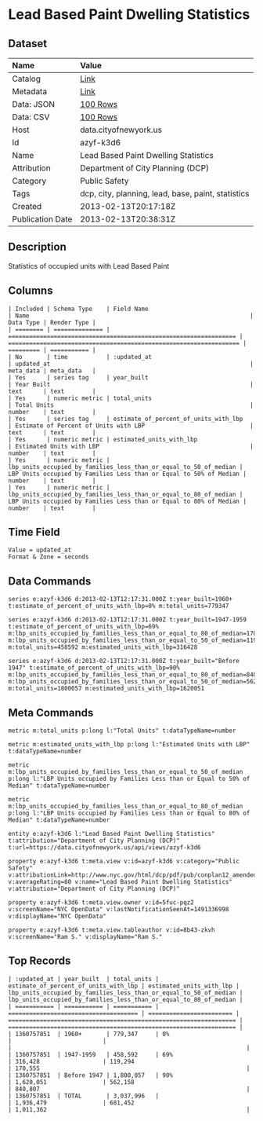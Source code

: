 # Lead Based Paint Dwelling Statistics

## Dataset

| Name | Value |
| :--- | :---- |
| Catalog | [Link](https://catalog.data.gov/dataset/lead-based-paint-dwelling-statistics-23b30) |
| Metadata | [Link](https://data.cityofnewyork.us/api/views/azyf-k3d6) |
| Data: JSON | [100 Rows](https://data.cityofnewyork.us/api/views/azyf-k3d6/rows.json?max_rows=100) |
| Data: CSV | [100 Rows](https://data.cityofnewyork.us/api/views/azyf-k3d6/rows.csv?max_rows=100) |
| Host | data.cityofnewyork.us |
| Id | azyf-k3d6 |
| Name | Lead Based Paint Dwelling Statistics |
| Attribution | Department of City Planning (DCP) |
| Category | Public Safety |
| Tags | dcp, city, planning, lead, base, paint, statistics |
| Created | 2013-02-13T20:17:18Z |
| Publication Date | 2013-02-13T20:38:31Z |

## Description

Statistics of occupied units with Lead Based Paint

## Columns

```ls
| Included | Schema Type    | Field Name                                                        | Name                                                               | Data Type | Render Type |
| ======== | ============== | ================================================================= | ================================================================== | ========= | =========== |
| No       | time           | :updated_at                                                       | updated_at                                                         | meta_data | meta_data   |
| Yes      | series tag     | year_built                                                        | Year Built                                                         | text      | text        |
| Yes      | numeric metric | total_units                                                       | Total Units                                                        | number    | text        |
| Yes      | series tag     | estimate_of_percent_of_units_with_lbp                             | Estimate of Percent of Units with LBP                              | text      | text        |
| Yes      | numeric metric | estimated_units_with_lbp                                          | Estimated Units with LBP                                           | number    | text        |
| Yes      | numeric metric | lbp_units_occupied_by_families_less_than_or_equal_to_50_of_median | LBP Units occupied by Families Less than or Equal to 50% of Median | number    | text        |
| Yes      | numeric metric | lbp_units_occupied_by_families_less_than_or_equal_to_80_of_median | LBP Units occupied by Families Less than or Equal to 80% of Median | number    | text        |
```

## Time Field

```ls
Value = updated_at
Format & Zone = seconds
```

## Data Commands

```ls
series e:azyf-k3d6 d:2013-02-13T12:17:31.000Z t:year_built=1960+ t:estimate_of_percent_of_units_with_lbp=0% m:total_units=779347

series e:azyf-k3d6 d:2013-02-13T12:17:31.000Z t:year_built=1947-1959 t:estimate_of_percent_of_units_with_lbp=69% m:lbp_units_occupied_by_families_less_than_or_equal_to_80_of_median=170555 m:lbp_units_occupied_by_families_less_than_or_equal_to_50_of_median=119294 m:total_units=458592 m:estimated_units_with_lbp=316428

series e:azyf-k3d6 d:2013-02-13T12:17:31.000Z t:year_built="Before 1947" t:estimate_of_percent_of_units_with_lbp=90% m:lbp_units_occupied_by_families_less_than_or_equal_to_80_of_median=840807 m:lbp_units_occupied_by_families_less_than_or_equal_to_50_of_median=562158 m:total_units=1800057 m:estimated_units_with_lbp=1620051
```

## Meta Commands

```ls
metric m:total_units p:long l:"Total Units" t:dataTypeName=number

metric m:estimated_units_with_lbp p:long l:"Estimated Units with LBP" t:dataTypeName=number

metric m:lbp_units_occupied_by_families_less_than_or_equal_to_50_of_median p:long l:"LBP Units occupied by Families Less than or Equal to 50% of Median" t:dataTypeName=number

metric m:lbp_units_occupied_by_families_less_than_or_equal_to_80_of_median p:long l:"LBP Units occupied by Families Less than or Equal to 80% of Median" t:dataTypeName=number

entity e:azyf-k3d6 l:"Lead Based Paint Dwelling Statistics" t:attribution="Department of City Planning (DCP)" t:url=https://data.cityofnewyork.us/api/views/azyf-k3d6

property e:azyf-k3d6 t:meta.view v:id=azyf-k3d6 v:category="Public Safety" v:attributionLink=http://www.nyc.gov/html/dcp/pdf/pub/conplan12_amended_vol2.pdf v:averageRating=80 v:name="Lead Based Paint Dwelling Statistics" v:attribution="Department of City Planning (DCP)"

property e:azyf-k3d6 t:meta.view.owner v:id=5fuc-pqz2 v:screenName="NYC OpenData" v:lastNotificationSeenAt=1491336998 v:displayName="NYC OpenData"

property e:azyf-k3d6 t:meta.view.tableauthor v:id=8b43-zkvh v:screenName="Ram S." v:displayName="Ram S."
```

## Top Records

```ls
| :updated_at | year_built  | total_units | estimate_of_percent_of_units_with_lbp | estimated_units_with_lbp | lbp_units_occupied_by_families_less_than_or_equal_to_50_of_median | lbp_units_occupied_by_families_less_than_or_equal_to_80_of_median | 
| =========== | =========== | =========== | ===================================== | ======================== | ================================================================= | ================================================================= | 
| 1360757851  | 1960+       | 779,347     | 0%                                    |                          |                                                                   |                                                                   | 
| 1360757851  | 1947-1959   | 458,592     | 69%                                   | 316,428                  | 119,294                                                           | 170,555                                                           | 
| 1360757851  | Before 1947 | 1,800,057   | 90%                                   | 1,620,051                | 562,158                                                           | 840,807                                                           | 
| 1360757851  | TOTAL       | 3,037,996   |                                       | 1,936,479                | 681,452                                                           | 1,011,362                                                         | 
```